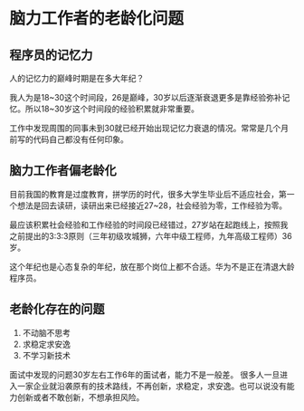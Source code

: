 脑力工作者的老龄化问题
=====

程序员的记忆力
-----

人的记忆力的巅峰时期是在多大年纪？

我人为是18~30这个时间段，26是巅峰，30岁以后逐渐衰退更多是靠经验弥补记忆。所以18~30岁这个时间段的经验积累就非常重要。

工作中发现周围的同事未到30就已经开始出现记忆力衰退的情况。常常是几个月前写的代码自己都没有任何印象。


脑力工作者偏老龄化
------

目前我国的教育是过度教育，拼学历的时代，很多大学生毕业后不适应社会，第一个想法是回去读研，读研出来已经接近27~28，社会经验为零，工作经验为零。

最应该积累社会经验和工作经验的时间段已经错过，27岁站在起跑线上，按照我之前提出的3:3:3原则（三年初级攻城狮，六年中级工程师，九年高级工程师）36岁。

这个年纪也是心态复杂的年纪，放在那个岗位上都不合适。华为不是正在清退大龄程序员。


老龄化存在的问题
------

1. 不动脑不思考
1. 求稳定求安逸
1. 不学习新技术

面试中发现的问题30岁左右工作6年的面试者，能力不是一般差。
很多人一旦进入一家企业就沿袭原有的技术路线，不再创新，求稳定，求安逸。也可以说没有能力创新或者不敢创新，不想承担风险。